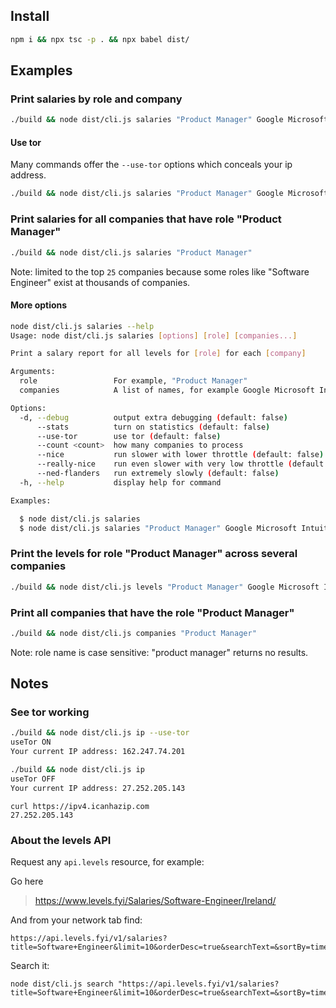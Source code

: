 ## Install

```sh
npm i && npx tsc -p . && npx babel dist/
```

## Examples

### Print salaries by role and company

```sh
./build && node dist/cli.js salaries "Product Manager" Google Microsoft Intuit
```

#### Use tor

Many commands offer the `--use-tor` options which conceals your ip address.

```sh
./build && node dist/cli.js salaries "Product Manager" Google Microsoft Intuit --use-tor
```

### Print salaries for all companies that have role "Product Manager"

```sh
./build && node dist/cli.js salaries "Product Manager"
```

Note: limited to the top `25` companies because some roles like "Software Engineer" exist at thousands of companies. 

#### More options

```sh
node dist/cli.js salaries --help
Usage: node dist/cli.js salaries [options] [role] [companies...]

Print a salary report for all levels for [role] for each [company]

Arguments:
  role                 For example, "Product Manager"
  companies            A list of names, for example Google Microsoft Intuit

Options:
  -d, --debug          output extra debugging (default: false)
      --stats          turn on statistics (default: false)
      --use-tor        use tor (default: false)
      --count <count>  how many companies to process
      --nice           run slower with lower throttle (default: false)
      --really-nice    run even slower with very low throttle (default: false)
      --ned-flanders   run extremely slowly (default: false)
  -h, --help           display help for command

Examples:

  $ node dist/cli.js salaries
  $ node dist/cli.js salaries "Product Manager" Google Microsoft Intuit
```

### Print the levels for role "Product Manager" across several companies

```sh
./build && node dist/cli.js levels "Product Manager" Google Microsoft Intuit
```

### Print all companies that have the role "Product Manager"

```sh
./build && node dist/cli.js companies "Product Manager"
```

Note: role name is case sensitive: "product manager" returns no results.

## Notes

### See tor working

```sh
./build && node dist/cli.js ip --use-tor 
useTor ON
Your current IP address: 162.247.74.201
```

```sh
./build && node dist/cli.js ip 
useTor OFF
Your current IP address: 27.252.205.143
```

```
curl https://ipv4.icanhazip.com
27.252.205.143
```

### About the levels API

Request any `api.levels` resource, for example:

Go here

>  https://www.levels.fyi/Salaries/Software-Engineer/Ireland/

And from your network tab find:

```
https://api.levels.fyi/v1/salaries?title=Software+Engineer&limit=10&orderDesc=true&searchText=&sortBy=timestamp&countryName=Ireland
```

Search it:

```
node dist/cli.js search "https://api.levels.fyi/v1/salaries?title=Software+Engineer&limit=10&orderDesc=true&searchText=&sortBy=timestamp&countryName=Ireland"
```